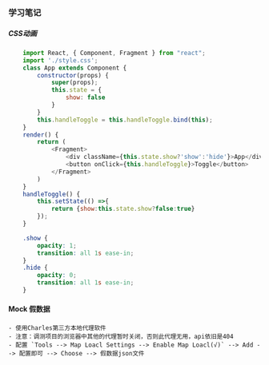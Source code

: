 ### 学习笔记

##### CSS动画
```javascript
    import React, { Component, Fragment } from "react";
    import './style.css';
    class App extends Component {
        constructor(props) {
            super(props);
            this.state = {
                show: false
            }
        }
        this.handleToggle = this.handleToggle.bind(this);
    }
    render() {
        return (
            <Fragment>
                <div className={this.state.show?'show':'hide'}>App</div>
                <button onClick={this.handleToggle}>Toggle</button>
            </Fragment>
        )
    }
    handleToggle() {
        this.setState(() =>{
            return {show:this.state.show?false:true}
        });
    }
```
```css
    .show {
        opacity: 1;
        transition: all 1s ease-in;
    }
    .hide {
        opacity: 0;
        transition: all 1s ease-in;
    }
```

#### Mock 假数据 
    - 使用Charles第三方本地代理软件
    - 注意：调测项目的浏览器中其他的代理暂时关闭，否则此代理无用，api依旧是404
    - 配置 `Tools --> Map Loacl Settings --> Enable Map Loacl(√)` --> Add --> 配置即可 --> Choose --> 假数据json文件